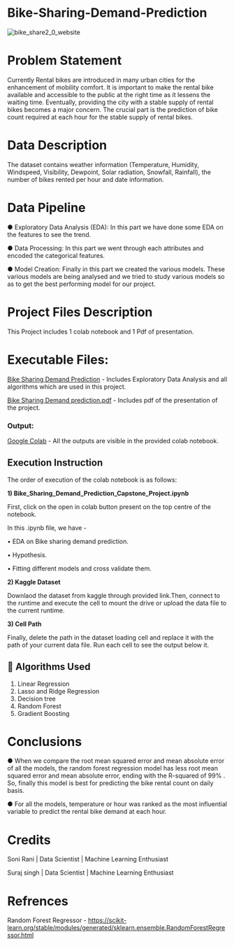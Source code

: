 # **Bike-Sharing-Demand-Prediction**
![bike_share2_0_website](https://user-images.githubusercontent.com/100477239/173245250-24207c40-3068-4356-bae8-bd7d148ff47d.png)

# **Problem Statement**

Currently Rental bikes are introduced in many urban cities for the enhancement of mobility comfort. It is important to make the rental bike available and accessible to the public at the right time as it lessens the waiting time. Eventually, providing the city with a stable supply of rental bikes becomes a major concern. The crucial part is the prediction of bike count required at each hour for the stable supply of rental bikes.

# **Data Description**

The dataset contains weather information (Temperature, Humidity, Windspeed, Visibility, Dewpoint, Solar radiation, Snowfall, Rainfall), the number of bikes rented per hour and date information.

# **Data Pipeline**

● Exploratory Data Analysis (EDA): In this part we have done some EDA on the features to see the trend.

● Data Processing: In this part we went through each attributes and encoded the categorical features.

● Model Creation: Finally in this part we created the various models. These various models are being analysed and we tried to study various models so as to get the best performing model for our project.

# **Project Files Description**

This Project includes 1 colab notebook and 1 Pdf of presentation.

# **Executable Files:**

[Bike Sharing Demand Prediction](https://github.com/vivvvek24/Credit-card-default-prediction/blob/main/Copy_of_Credit_Card_Default_Prediction_Capstone_Project.ipynb) - Includes Exploratory Data Analysis and all algorithms which are used in this project.

[Bike Sharing Demand prediction.pdf](https://github.com/vivvvek24/Credit-card-default-prediction/blob/main/credit%20card%20default%20prediction.pdf) - Includes pdf of the presentation of the project.

### **Output:**
[Google Colab](https://github.com/vivvvek24/Credit-card-default-prediction/blob/main/Copy_of_Credit_Card_Default_Prediction_Capstone_Project.ipynb) - All the outputs are visible in the provided colab notebook.

## **Execution Instruction**

The order of execution of the colab notebook is as follows:

**1) Bike_Sharing_Demand_Prediction_Capstone_Project.ipynb**

First, click on the open in colab button present on the top centre of the notebook.

In this .ipynb file, we have -

• EDA on Bike sharing demand prediction.

• Hypothesis.

• Fitting different models and cross validate them.

**2) Kaggle Dataset**

Downlaod the dataset from kaggle through provided link.Then, connect to the runtime and execute the cell to mount the drive or upload the data file to the current runtime.

**3) Cell Path**

Finally, delete the path in the dataset loading cell and replace it with the path of your current data file. Run each cell to see the output below it.

## :blue_book: **Algorithms Used**

1. Linear Regression
2. Lasso and Ridge Regression
3. Decision tree
4. Random Forest
5. Gradient Boosting







# **Conclusions**

● When we compare the root mean squared error and mean absolute error of all the models, the random forest regression model has less root mean squared error and mean absolute error, ending with the R-squared of 99% . So, finally this model is best for predicting the bike rental count on daily basis.

● For all the models, temperature or hour was ranked as the most influential variable to predict the rental bike demand at each hour.

# Credits

Soni Rani | Data Scientist | Machine Learning Enthusiast

Suraj singh | Data Scientist | Machine Learning Enthusiast

# Refrences

Random Forest Regressor - https://scikit-learn.org/stable/modules/generated/sklearn.ensemble.RandomForestRegressor.html
